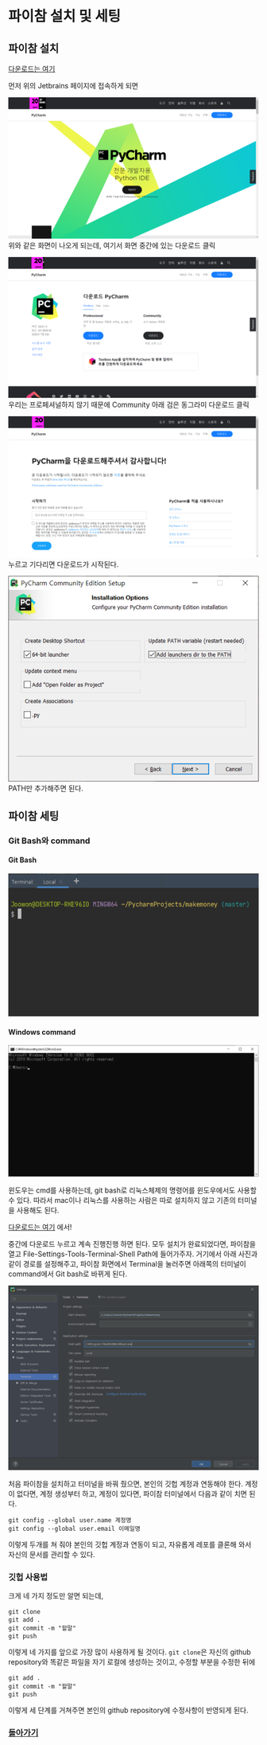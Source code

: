 # 파이참 설치 및 세팅

## 파이참 설치
[다운로드는 여기](https://www.jetbrains.com/ko-kr/pycharm/)

먼저 위의 Jetbrains 페이지에 접속하게 되면

![파이참메인](../statics/pycharm/pycharm_main.png)  
위와 같은 화면이 나오게 되는데, 여기서 화면 중간에 있는 다운로드 클릭

![파이참다운로드](../statics/pycharm/pycharm_download.png)  
우리는 프로페셔널하지 않기 때문에 Community 아래 검은 동그라미 다운로드 클릭

![다운로드를누르면](../statics/pycharm/pycharm_clicked_download.png)  
누르고 기다리면 다운로드가 시작된다.

![파이참설치세팅](../statics/pycharm/pycharmsetup1.png)
PATH만 추가해주면 된다.

## 파이참 세팅
### Git Bash와 command
#### Git Bash
![gitbash](../statics/pycharm/git_bash.PNG)
#### Windows command
![command](../statics/pycharm/command.png)

윈도우는 cmd를 사용하는데, git bash로 리눅스체제의 명령어를 윈도우에서도 사용할 수 있다.
따라서 mac이나 리눅스를 사용하는 사람은 따로 설치하지 않고 기존의 터미널을 사용해도 된다.

[다운로드는 여기](https://git-scm.com/) 에서!

중간에 다운로드 누르고 계속 진행진행 하면 된다. 모두 설치가 완료되었다면, 파이참을 열고 File-Settings-Tools-Terminal-Shell Path에 들어가주자.
거기에서 아래 사진과 같이 경로를 설정해주고, 파이참 화면에서 Terminal을 눌러주면 아래쪽의 터미널이 command에서 Git bash로 바뀌게 된다.

![GitBashSetting](../statics/pycharm/git_bash_setting.png)  

처음 파이참을 설치하고 터미널을 바꿔 줬으면, 본인의 깃헙 계정과 연동해야 한다. 계정이 없다면, 계정 생성부터 하고, 계정이 있다면, 파이참 터미널에서 다음과 같이 치면 된다.  
```
git config --global user.name 계정명
git config --global user.email 이메일명
```
이렇게 두개를 쳐 줘야 본인의 깃헙 계정과 연동이 되고, 자유롭게 레포를 클론해 와서 자신의 문서를 관리할 수 있다.

### 깃헙 사용법
크게 네 가지 정도만 알면 되는데,
```
git clone
git add .
git commit -m "할말"
git push
```
이렇게 네 가지를 앞으로 가장 많이 사용하게 될 것이다. `git clone`은 자신의 github repository와 똑같은 파일을 자기 로컬에 생성하는 것이고, 수정할 부분을 수정한 뒤에  
```
git add .
git commit -m "할말"
git push
```
이렇게 세 단계를 거쳐주면 본인의 github repository에 수정사항이 반영되게 된다.

### [돌아가기](../11st.md)

